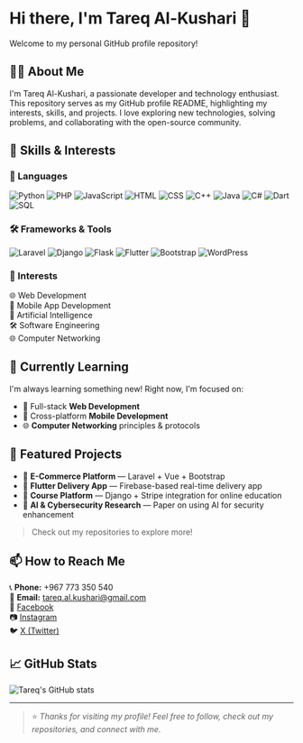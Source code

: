 # Hi there, I'm Tareq Al-Kushari 👋

Welcome to my personal GitHub profile repository!

## 👨‍💻 About Me

I'm Tareq Al-Kushari, a passionate developer and technology enthusiast. This repository serves as my GitHub profile README, highlighting my interests, skills, and projects. I love exploring new technologies, solving problems, and collaborating with the open-source community.

## 🚀 Skills & Interests

### 🧠 Languages

![Python](https://img.shields.io/badge/Python-3776AB?style=flat-square&logo=python&logoColor=white)
![PHP](https://img.shields.io/badge/PHP-777BB4?style=flat-square&logo=php&logoColor=white)
![JavaScript](https://img.shields.io/badge/JavaScript-F7DF1E?style=flat-square&logo=javascript&logoColor=black)
![HTML](https://img.shields.io/badge/HTML5-E34F26?style=flat-square&logo=html5&logoColor=white)
![CSS](https://img.shields.io/badge/CSS3-1572B6?style=flat-square&logo=css3&logoColor=white)
![C++](https://img.shields.io/badge/C++-00599C?style=flat-square&logo=c%2B%2B&logoColor=white)
![Java](https://img.shields.io/badge/Java-007396?style=flat-square&logo=java&logoColor=white)
![C#](https://img.shields.io/badge/C%23-239120?style=flat-square&logo=c-sharp&logoColor=white)
![Dart](https://img.shields.io/badge/Dart-0175C2?style=flat-square&logo=dart&logoColor=white)
![SQL](https://img.shields.io/badge/SQL-003B57?style=flat-square&logo=mysql&logoColor=white)

### 🛠 Frameworks & Tools

![Laravel](https://img.shields.io/badge/Laravel-F55247?style=flat-square&logo=laravel&logoColor=white)
![Django](https://img.shields.io/badge/Django-092E20?style=flat-square&logo=django&logoColor=white)
![Flask](https://img.shields.io/badge/Flask-000000?style=flat-square&logo=flask&logoColor=white)
![Flutter](https://img.shields.io/badge/Flutter-02569B?style=flat-square&logo=flutter&logoColor=white)
![Bootstrap](https://img.shields.io/badge/Bootstrap-7952B3?style=flat-square&logo=bootstrap&logoColor=white)
![WordPress](https://img.shields.io/badge/WordPress-21759B?style=flat-square&logo=wordpress&logoColor=white)

### 🎯 Interests

🌐 Web Development  
📱 Mobile App Development  
🧠 Artificial Intelligence  
🛠 Software Engineering  
🌐 Computer Networking

## 🌱 Currently Learning

I'm always learning something new! Right now, I'm focused on:
- 🔧 Full-stack **Web Development**
- 📲 Cross-platform **Mobile Development**
- 🌐 **Computer Networking** principles & protocols

## 🧪 Featured Projects

- 🔹 **E-Commerce Platform** — Laravel + Vue + Bootstrap  
- 🔹 **Flutter Delivery App** — Firebase-based real-time delivery app  
- 🔹 **Course Platform** — Django + Stripe integration for online education  
- 🔹 **AI & Cybersecurity Research** — Paper on using AI for security enhancement

> Check out my repositories to explore more!

## 📫 How to Reach Me

📞 **Phone:** +967 773 350 540  
📧 **Email:** [tareq.al.kushari@gmail.com](mailto:tareq.al.kushari@gmail.com)  
📘 [Facebook](https://www.facebook.com/profile.php?id=61562736475116&mibextid=ZbWKwL)  
📷 [Instagram](https://www.instagram.com/tareq.al.kushari?igsh=MTBhZjRuYnFoMWw1YQ==)  
🐦 [X (Twitter)](https://x.com/Al_Kushari?t=gU61bcmlDbtf3KV4kqGULA&s=09)

## 📈 GitHub Stats

![Tareq's GitHub stats](https://github-readme-stats.vercel.app/api?username=TareqAlKushari&show_icons=true&hide_title=true)

---

> ⭐️ *Thanks for visiting my profile! Feel free to follow, check out my repositories, and connect with me.*
